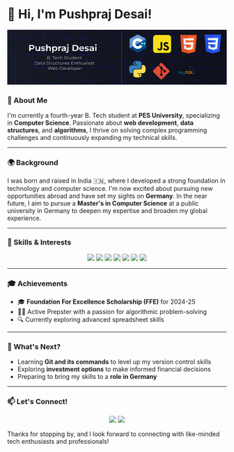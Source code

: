 # 👋 Hi, I'm Pushpraj Desai!

![Banner](https://raw.githubusercontent.com/Pushpraj2002/Pushpraj2002/main/Frame%201.png)


### 🚀 About Me
I'm currently a fourth-year B. Tech student at **PES University**, specializing in **Computer Science**. Passionate about **web development**, **data structures**, and **algorithms**, I thrive on solving complex programming challenges and continuously expanding my technical skills.

---

### 🌍 Background
I was born and raised in India 🇮🇳, where I developed a strong foundation in technology and computer science. I'm now excited about pursuing new opportunities abroad and have set my sights on **Germany**. In the near future, I aim to pursue a **Master's in Computer Science** at a public university in Germany to deepen my expertise and broaden my global experience.

---

### 💼 Skills & Interests

<p align="center">
  <img src="https://img.shields.io/badge/Code-C++-blue?style=for-the-badge&logo=cplusplus&logoColor=white" />
  <img src="https://img.shields.io/badge/Code-JavaScript-yellow?style=for-the-badge&logo=javascript&logoColor=white" />
  <img src="https://img.shields.io/badge/Code-HTML-orange?style=for-the-badge&logo=html5&logoColor=white" />
  <img src="https://img.shields.io/badge/Code-CSS-blue?style=for-the-badge&logo=css3&logoColor=white" />
  <img src="https://img.shields.io/badge/Tools-Git-red?style=for-the-badge&logo=git&logoColor=white" />
  <img src="https://img.shields.io/badge/Tools-GitHub-black?style=for-the-badge&logo=github&logoColor=white" />
  <img src="https://img.shields.io/badge/Tools-Obsidian-purple?style=for-the-badge&logo=obsidian&logoColor=white" />
</p>

---

### 🎓 Achievements
- 🎓 **Foundation For Excellence Scholarship (FFE)** for 2024-25
- 👨‍💻 Active Prepster with a passion for algorithmic problem-solving
- 🔍 Currently exploring advanced spreadsheet skills

---

### 🌱 What's Next?
- Learning **Git and its commands** to level up my version control skills
- Exploring **investment options** to make informed financial decisions
- Preparing to bring my skills to a **role in Germany**

---

### 📫 Let's Connect!

<p align="center">
  <a href="pushpraj.desai.2020@gmail.com"><img src="https://img.shields.io/badge/Email-red?style=for-the-badge&logo=gmail&logoColor=white" /></a>
  <a href="https://www.linkedin.com/in/pushpraj-desai-869655240/"><img src="https://img.shields.io/badge/LinkedIn-blue?style=for-the-badge&logo=linkedin&logoColor=white" /></a>
</p>

Thanks for stopping by, and I look forward to connecting with like-minded tech enthusiasts and professionals!
